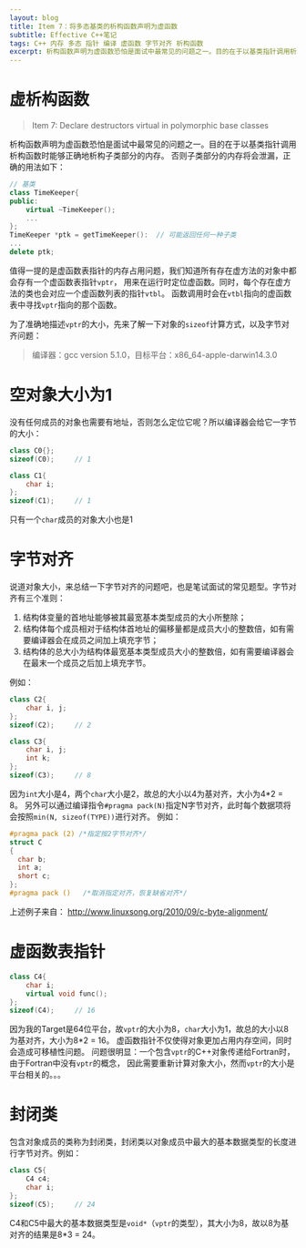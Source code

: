 ```yaml
---
layout: blog
title: Item 7：将多态基类的析构函数声明为虚函数
subtitle: Effective C++笔记
tags: C++ 内存 多态 指针 编译 虚函数 字节对齐 析构函数
excerpt: 析构函数声明为虚函数恐怕是面试中最常见的问题之一。目的在于以基类指针调用析构函数时能够正确地析构子类部分的内存。
---
```


# 虚析构函数

> Item 7: Declare destructors virtual in polymorphic base classes

析构函数声明为虚函数恐怕是面试中最常见的问题之一。目的在于以基类指针调用析构函数时能够正确地析构子类部分的内存。
否则子类部分的内存将会泄漏，正确的用法如下：

```cpp
// 基类
class TimeKeeper{
public:
    virtual ~TimeKeeper();
    ...
};
TimeKeeper *ptk = getTimeKeeper():  // 可能返回任何一种子类
...
delete ptk;
```

值得一提的是虚函数表指针的内存占用问题，我们知道所有存在虚方法的对象中都会存有一个虚函数表指针`vptr`，
用来在运行时定位虚函数。同时，每个存在虚方法的类也会对应一个虚函数列表的指针`vtbl`。
函数调用时会在`vtbl`指向的虚函数表中寻找`vptr`指向的那个函数。

为了准确地描述`vptr`的大小，先来了解一下对象的`sizeof`计算方式，以及字节对齐问题：

> 编译器：gcc version 5.1.0，目标平台：x86_64-apple-darwin14.3.0

<!--more-->

# 空对象大小为1

没有任何成员的对象也需要有地址，否则怎么定位它呢？所以编译器会给它一字节的大小：

```cpp
class C0{};     
sizeof(C0);     // 1

class C1{
    char i;     
};
sizeof(C1);     // 1
```

只有一个`char`成员的对象大小也是1

# 字节对齐

说道对象大小，来总结一下字节对齐的问题吧，也是笔试面试的常见题型。字节对齐有三个准则：

1. 结构体变量的首地址能够被其最宽基本类型成员的大小所整除；
2. 结构体每个成员相对于结构体首地址的偏移量都是成员大小的整数倍，如有需要编译器会在成员之间加上填充字节；
3. 结构体的总大小为结构体最宽基本类型成员大小的整数倍，如有需要编译器会在最末一个成员之后加上填充字节。

例如：

```cpp
class C2{
    char i, j;     
};
sizeof(C2);     // 2

class C3{
    char i, j;
    int k;
};
sizeof(C3);     // 8
```

因为`int`大小是4，两个`char`大小是2，故总的大小以4为基对齐，大小为4*2 = 8。
另外可以通过编译指令`#pragma pack(N)`指定N字节对齐，此时每个数据项将会按照`min(N, sizeof(TYPE))`进行对齐。
例如：

```cpp
#pragma pack (2) /*指定按2字节对齐*/
struct C
{
  char b;
  int a;
  short c;
};
#pragma pack ()   /*取消指定对齐，恢复缺省对齐*/
```

上述例子来自： http://www.linuxsong.org/2010/09/c-byte-alignment/

# 虚函数表指针

```cpp
class C4{
    char i;
    virtual void func();
};
sizeof(C4);     // 16
```

因为我的Target是64位平台，故`vptr`的大小为8，`char`大小为1，故总的大小以8为基对齐，大小为8*2 = 16。
虚函数指针不仅使得对象更加占用内存空间，同时会造成可移植性问题。
问题很明显：一个包含`vptr`的C++对象传递给Fortran时，由于Fortran中没有`vptr`的概念，
因此需要重新计算对象大小，然而`vptr`的大小是平台相关的。。。

# 封闭类

包含对象成员的类称为封闭类，封闭类以对象成员中最大的基本数据类型的长度进行字节对齐。例如：

```cpp
class C5{
    C4 c4;
    char i;
};
sizeof(C5);     // 24
```

C4和C5中最大的基本数据类型是`void*`（`vptr`的类型），其大小为8，故以8为基对齐的结果是8*3 = 24。
